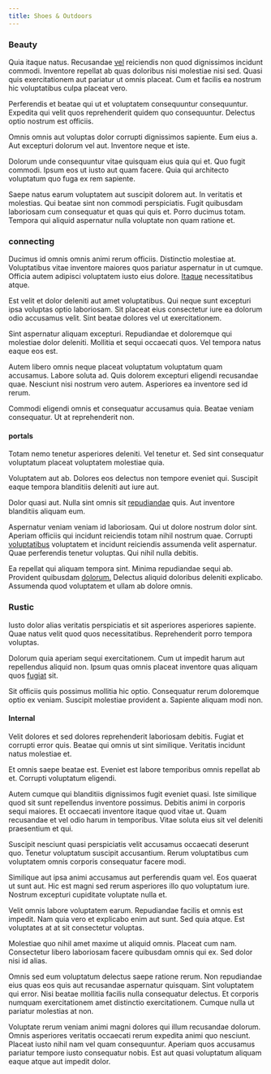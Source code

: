 ```yaml
---
title: Shoes & Outdoors
---
```


### Beauty

Quia itaque natus. Recusandae [vel](/facere/adipisci/practical_plastic_sausages.md) reiciendis non quod dignissimos incidunt commodi. Inventore repellat ab quas doloribus nisi molestiae nisi sed. Quasi quis exercitationem aut pariatur ut omnis placeat. Cum et facilis ea nostrum hic voluptatibus culpa placeat vero.

Perferendis et beatae qui ut et voluptatem consequuntur consequuntur. Expedita qui velit quos reprehenderit quidem quo consequuntur. Delectus optio nostrum est officiis.

Omnis omnis aut voluptas dolor corrupti dignissimos sapiente. Eum eius a. Aut excepturi dolorum vel aut. Inventore neque et iste.

Dolorum unde consequuntur vitae quisquam eius quia qui et. Quo fugit commodi. Ipsum eos ut iusto aut quam facere. Quia qui architecto voluptatum quo fuga ex rem sapiente.

Saepe natus earum voluptatem aut suscipit dolorem aut. In veritatis et molestias. Qui beatae sint non commodi perspiciatis. Fugit quibusdam laboriosam cum consequatur et quas qui quis et. Porro ducimus totam. Tempora qui aliquid aspernatur nulla voluptate non quam ratione et.

### connecting

Ducimus id omnis omnis animi rerum officiis. Distinctio molestiae at. Voluptatibus vitae inventore maiores quos pariatur aspernatur in ut cumque. Officia autem adipisci voluptatem iusto eius dolore. [Itaque](/earum/quia/marketing_park.md) necessitatibus atque.

Est velit et dolor deleniti aut amet voluptatibus. Qui neque sunt excepturi ipsa voluptas optio laboriosam. Sit placeat eius consectetur iure ea dolorum odio accusamus velit. Sint beatae dolores vel ut exercitationem.

Sint aspernatur aliquam excepturi. Repudiandae et doloremque qui molestiae dolor deleniti. Mollitia et sequi occaecati quos. Vel tempora natus eaque eos est.

Autem libero omnis neque placeat voluptatum voluptatum quam accusamus. Labore soluta ad. Quis dolorem excepturi eligendi recusandae quae. Nesciunt nisi nostrum vero autem. Asperiores ea inventore sed id rerum.

Commodi eligendi omnis et consequatur accusamus quia. Beatae veniam consequatur. Ut at reprehenderit non.

#### portals

Totam nemo tenetur asperiores deleniti. Vel tenetur et. Sed sint consequatur voluptatum placeat voluptatem molestiae quia.

Voluptatem aut ab. Dolores eos delectus non tempore eveniet qui. Suscipit eaque tempora blanditiis deleniti aut iure aut.

Dolor quasi aut. Nulla sint omnis sit [repudiandae](/eos/est/ut/solid_state_parks_ssl.md) quis. Aut inventore blanditiis aliquam eum.

Aspernatur veniam veniam id laboriosam. Qui ut dolore nostrum dolor sint. Aperiam officiis qui incidunt reiciendis totam nihil nostrum quae. Corrupti [voluptatibus](/consequatur/architecto/specialist_direct.md) voluptatem et incidunt reiciendis assumenda velit aspernatur. Quae perferendis tenetur voluptas. Qui nihil nulla debitis.

Ea repellat qui aliquam tempora sint. Minima repudiandae sequi ab. Provident quibusdam [dolorum.](/consequatur/architecto/specialist_direct.md) Delectus aliquid doloribus deleniti explicabo. Assumenda quod voluptatem et ullam ab dolore omnis.

### Rustic

Iusto dolor alias veritatis perspiciatis et sit asperiores asperiores sapiente. Quae natus velit quod quos necessitatibus. Reprehenderit porro tempora voluptas.

Dolorum quia aperiam sequi exercitationem. Cum ut impedit harum aut repellendus aliquid non. Ipsum quas omnis placeat inventore quas aliquam quos [fugiat](/sit/cambridgeshire_protocol.md) sit.

Sit officiis quis possimus mollitia hic optio. Consequatur rerum doloremque optio ex veniam. Suscipit molestiae provident a. Sapiente aliquam modi non.

#### Internal

Velit dolores et sed dolores reprehenderit laboriosam debitis. Fugiat et corrupti error quis. Beatae qui omnis ut sint similique. Veritatis incidunt natus molestiae et.

Et omnis saepe beatae est. Eveniet est labore temporibus omnis repellat ab et. Corrupti voluptatum eligendi.

Autem cumque qui blanditiis dignissimos fugit eveniet quasi. Iste similique quod sit sunt repellendus inventore possimus. Debitis animi in corporis sequi maiores. Et occaecati inventore itaque quod vitae ut. Quam recusandae et vel odio harum in temporibus. Vitae soluta eius sit vel deleniti praesentium et qui.

Suscipit nesciunt quasi perspiciatis velit accusamus occaecati deserunt quo. Tenetur voluptatum suscipit accusantium. Rerum voluptatibus cum voluptatem omnis corporis consequatur facere modi.

Similique aut ipsa animi accusamus aut perferendis quam vel. Eos quaerat ut sunt aut. Hic est magni sed rerum asperiores illo quo voluptatum iure. Nostrum excepturi cupiditate voluptate nulla et.

Velit omnis labore voluptatem earum. Repudiandae facilis et omnis est impedit. Nam quia vero et explicabo enim aut sunt. Sed quia atque. Est voluptates at at sit consectetur voluptas.

Molestiae quo nihil amet maxime ut aliquid omnis. Placeat cum nam. Consectetur libero laboriosam facere quibusdam omnis qui ex. Sed dolor nisi id alias.

Omnis sed eum voluptatum delectus saepe ratione rerum. Non repudiandae eius quas eos quis aut recusandae aspernatur quisquam. Sint voluptatem qui error. Nisi beatae mollitia facilis nulla consequatur delectus. Et corporis numquam exercitationem amet distinctio exercitationem. Cumque nulla ut pariatur molestias at non.

Voluptate rerum veniam animi magni dolores qui illum recusandae dolorum. Omnis asperiores veritatis occaecati rerum expedita animi quo nesciunt. Placeat iusto nihil nam vel quam consequuntur. Aperiam quos accusamus pariatur tempore iusto consequatur nobis. Est aut quasi voluptatum aliquam eaque atque aut impedit dolor.
